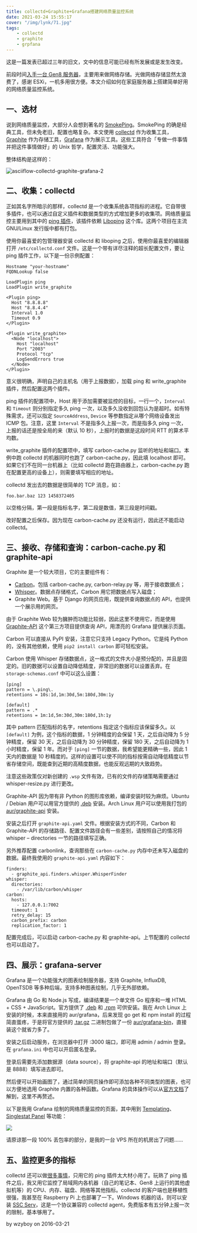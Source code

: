 ```yaml
---
title: collectd+Graphite+Grafana搭建网络质量监控系统
date: 2021-03-24 15:55:17
cover: "/img/lynk/71.jpg"
tags:
    - collectd
    - graphite
    - grpfana
---
```




这是一篇发表已超过三年的旧文，文中的信息可能已经有所发展或是发生改变。

前段时间[入手一台 Gen8 服务器](https://wzyboy.im/post/1070.html)，主要用来做网络存储。光做网络存储显然太浪费了，感谢 ESXi，一机多用很方便。本文介绍如何在家庭服务器上搭建简单好用的网络质量监控系统。

## 一、选材

说到网络质量监控，大部分人会想到著名的 [SmokePing](http://oss.oetiker.ch/smokeping/)。SmokePing 的确是经典工具，但未免老旧，配置也略复杂。本文使用 [collectd](https://collectd.org/) 作为收集工具，[Graphite](http://graphite.readthedocs.org/) 作为存储工具，[Grafana](http://docs.grafana.org/) 作为展示工具。这些工具符合「专做一件事情并把这件事情做好」的 Unix 哲学，配置灵活、功能强大。

整体结构是这样的：

![asciiflow-collectd-graphite-grafana-2](asciiflow-collectd-graphite-grafana-2.png)

## 二、收集：collectd

正如其名字所暗示的那样，collectd 是一个收集系统各项指标的进程。它自带很多插件，也可以通过自定义插件和数据类型的方式增加更多的收集项。网络质量监控主要用到其中的 [ping 插件](https://collectd.org/wiki/index.php/Plugin:Ping)，该插件依赖 [Liboping](http://noping.cc/) 这个库。这两个项目在主流 GNU/Linux 发行版中都有打包。

使用你最喜爱的包管理器安装 collectd 和 liboping 之后，使用你最喜爱的编辑器打开 `/etc/collectd.conf` 文件。这是一个带有详尽注释的超长配置文件，要让 ping 插件工作，以下是一份示例配置：

```
Hostname "your-hostname"
FQDNLookup false

LoadPlugin ping
LoadPlugin write_graphite

<Plugin ping>
  Host "8.8.8.8"
  Host "8.8.4.4"
  Interval 1.0
  Timeout 0.9
</Plugin>

<Plugin write_graphite>
  <Node "localhost">
    Host "localhost"
    Port "2003"
    Protocol "tcp"
    LogSendErrors true
  </Node>
</Plugin>
```

意义很明确，声明自己的主机名（用于上报数据），加载 ping 和 write_graphite 插件，然后配置这两个插件。

ping 插件的配置项中，Host 用于添加需要被监控的目标，一行一个，`Interval` 和 `Timeout` 则分别指定多久 ping 一次，以及多久没收到回包认为是超时。如有特殊需求，还可以指定 `SourceAddress`, `Device` 等参数指定从哪个网络设备发出 ICMP 包。注意，这里 `Interval` 不是指多久上报一次，而是指多久 ping 一次，上报的话还是按全局的来（默认 10 秒），上报时的数据是这段时间 RTT 的算术平均数。

write_graphite 插件的配置项中，填写 carbon-cache.py 监听的地址和端口。本例中跑 collectd 的机器同时也跑了 carbon-cache.py，因此填 localhost 即可。如果它们不在同一台机器上（比如 collectd 跑在路由器上，carbon-cache.py 跑在配置更高的设备上），则需要填写相应的地址。

collectd 发出去的数据是很简单的 TCP 消息，如：


```
foo.bar.baz 123 1458372405
```


以空格分隔，第一段是指标名字，第二段是数值，第三段是时间戳。

改好配置之后保存。因为现在 carbon-cache.py 还没有运行，因此还不能启动 collectd。

## 三、接收、存储和查询：carbon-cache.py 和 graphite-api

Graphite 是一个较大项目，它的主要组件有：

- [Carbon](https://github.com/graphite-project/carbon)。包括 carbon-cache.py, carbon-relay.py 等，用于接收数据点；
- [Whisper](https://github.com/graphite-project/whisper)。数据点存储格式，Carbon 用它把数据点写入磁盘；
- Graphite Web。基于 Django 的网页应用，既提供查询数据点的 API，也提供一个展示用的网页。

由于 Graphite Web 较为臃肿而功能比较弱，因此这里不使用它，而是使用 [Graphite-API](https://github.com/brutasse/graphite-api) 这个第三方项目提供查询 API，用漂亮的 Grafana 提供展示页面。

Carbon 可以直接从 PyPI 安装，注意它只支持 Legacy Python。它是纯 Python 的，没有其他依赖，使用 `pip2 install carbon` 即可轻松安装。

Carbon 使用 Whisper 存储数据点，这一格式的文件大小是预分配的，并且是固定的。旧的数据可以设置自动降低精度，非常旧的数据可以设置丢弃。在 `storage-schemas.conf` 中可以这么设置：


```
[ping]
pattern = \.ping\.
retentions = 10s:1d,1m:30d,5m:180d,30m:1y

[default]
pattern = .*
retentions = 1m:1d,5m:30d,30m:180d,1h:1y
```


其中 pattern 匹配指标的名字，retentions 指定这个指标应该保留多久。以 `[default]` 为例，这个指标的数据，1 分钟精度的会保留 1 天，之后自动降为 5 分钟精度，保留 30 天，之后自动降为 30 分钟精度，保留 180 天，之后自动降为 1 小时精度，保留 1 年。而对于 `[ping]` 一节的数据，我希望能更精确一些，因此 1 天内的数据是 10 秒精度的。这样的设置可以使不同的指标按需自动降低精度以节省存储空间，既能查到近期的高精度数据，也能反观远期的大致趋势。

注意这些政策仅对新创建的 `.wsp` 文件有效，已有的文件的存储策略需要通过 whisper-resize.py 进行更改。

Graphite-API 因为带有非 Python 的图形库依赖，编译安装时较为麻烦。Ubuntu / Debian 用户可以用官方提供的 [.deb](https://github.com/brutasse/graphite-api/releases) 安装。Arch Linux 用户可以使用我打包的 [aur/graphite-api](https://aur.archlinux.org/packages/graphite-api/) 安装。

安装之后打开 `graphite-api.yaml` 文件。根据安装方式的不同，Carbon 和 Graphite-API 的存储路径、配置文件路径会有一些差别，请按照自己的情况将 whisper – directories 一节的路径填写正确。

另外推荐配置 carbonlink，查询那些在 `carbon-cache.py` 内存中还未写入磁盘的数据。最终我使用的 `graphite-api.yaml` 内容如下：


```
finders:
  - graphite_api.finders.whisper.WhisperFinder
whisper:
  directories:
    - /var/lib/carbon/whisper
carbon:
  hosts:
    - 127.0.0.1:7002
  timeout: 1
  retry_delay: 15
  carbon_prefix: carbon
  replication_factor: 1
```


配置完成后，可以启动 carbon-cache.py 和 graphite-api。上节配置的 collectd 也可以启动了。

## 四、展示：grafana-server

Grafana 是一个功能强大的图表绘制服务器，支持 Graphite, InfluxDB, OpenTSDB 等多种后端，支持多种图表绘制，几乎无外部依赖。

Grafana 由 Go 和 Node.js 写成，编译结果是一个单文件 Go 程序和一堆 HTML + CSS + JavaScript。官方提供了 [.deb](http://docs.grafana.org/installation/debian/) 和 [.rpm](http://docs.grafana.org/installation/rpm/) 可供安装。我在 Arch Linux 上安装的时候，本来直接用的 aur/grafana，后来发现 go get 和 npm install 的过程简直蛋疼，于是将官方提供的 [.tar.gz](http://grafana.org/download/) 二进制包做了一份 [aur/grafana-bin](https://aur.archlinux.org/packages/grafana-bin/)，直接装这个就省力多了。

安装之后启动服务，在浏览器中打开 :3000 端口，即可用 admin / admin 登录。在 `grafana.ini` 中也可以开启匿名登录。

登录后需要先添加数据源（data source），将 graphite-api 的地址和端口（默认是 8888）填写进去即可。

然后便可以开始画图了，通过简单的网页操作即可添加各种不同类型的图表，也可以方便地选用 Graphite 内置的各种函数。Grafana 的具体操作可以从[官方文档](http://docs.grafana.org/guides/gettingstarted/)了解到，这里不再赘述。

以下是我用 Grafana 绘制的网络质量监控的页面，其中用到 [Templating](http://docs.grafana.org/reference/templating/)、[Singlestat Panel](http://docs.grafana.org/reference/singlestat/) 等功能：

![](grafana-dashboard-network-fullscreen-20160319-2-blurred.png)


请原谅那一段 100% 丢包率的部分，是我的一台 VPS 所在的机房出了问题……

## 五、监控更多的指标

collectd 还可以做[很多事情](https://collectd.org/wiki/index.php/Table_of_Plugins)，只用它的 ping 插件太大材小用了。玩熟了 ping 插件之后，我又用它监控了局域网内各机器（自己的笔记本、Gen8 上运行的其他虚拟机等）的 CPU、内存、磁盘、网络等其他指标。collectd 的客户端也是移植性很强，我甚至在 Raspberry Pi 上也部署了一下。Windows 机器的话，则可以安装 [SSC Serv](https://collectd.org/wiki/index.php/SSC_Serv)，这是一个协议兼容的 collectd agent，免费版本有五分钟上报一次的限制，基本够用了。



by wzyboy on 2016-03-21
